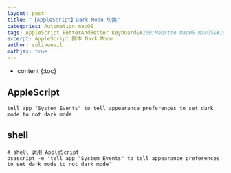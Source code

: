 ```yaml
---
layout: post
title: "【AppleScript】Dark Mode 切换"
categories: Automation macOS
tags: AppleScript BetterAndBetter Keyboard&#160;Maestro macOS macOS&#160;Automation
excerpt: AppleScript 脚本 Dark Mode
author: suliveevil
mathjax: true
---
```


* content
{:toc}

## AppleScript

```applescript
tell app "System Events" to tell appearance preferences to set dark mode to not dark mode

```

## shell

```shell
# shell 调用 AppleScript
osascript -e 'tell app "System Events" to tell appearance preferences to set dark mode to not dark mode'

```

